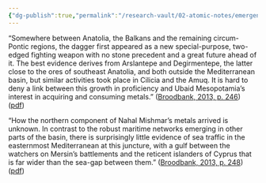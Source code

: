 ```yaml
---
{"dg-publish":true,"permalink":"/research-vault/02-atomic-notes/emergence-of-the-dagger-as-a-weapon-in-anatolia-may-be-linked-to-ubaid-mesopotamia-s-interest-in-metal/"}
---
```


“Somewhere between Anatolia, the Balkans and the remaining circum-Pontic regions, the dagger first appeared as a new special-purpose, two-edged fighting weapon with no stone precedent and a great future ahead of it. The best evidence derives from Arslantepe and Degirmentepe, the latter close to the ores of southeast Anatolia, and both outside the Mediterranean basin, but similar activities took place in Cilicia and the Amuq. It is hard to deny a link between this growth in proficiency and Ubaid Mesopotamia’s interest in acquiring and consuming metals.” ([Broodbank, 2013, p. 246](zotero://select/library/items/IR54JIQG)) ([pdf](zotero://open-pdf/library/items/85K7BT2G?page=232&annotation=XBRK7ZLA))

“How the northern component of Nahal Mishmar’s metals arrived is unknown. In contrast to the robust maritime networks emerging in other parts of the basin, there is surprisingly little evidence of sea traffic in the easternmost Mediterranean at this juncture, with a gulf between the watchers on Mersin’s battlements and the reticent islanders of Cyprus that is far wider than the sea-gap between them.” ([Broodbank, 2013, p. 248](zotero://select/library/items/IR54JIQG)) ([pdf](zotero://open-pdf/library/items/85K7BT2G?page=234&annotation=KWQYQ2Q2))